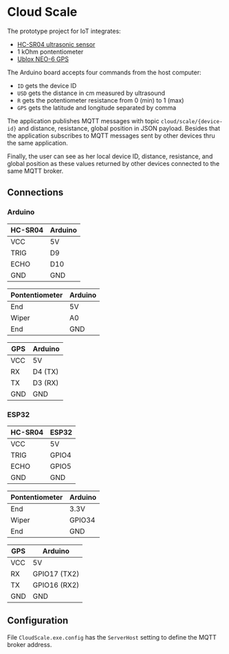 # Cloud Scale

The prototype project for IoT integrates:

* [HC-SR04 ultrasonic sensor](https://cdn.sparkfun.com/datasheets/Sensors/Proximity/HCSR04.pdf)
* 1 kOhm pontentiometer
* [Ublox NEO-6 GPS](https://www.u-blox.com/sites/default/files/products/documents/NEO-6_DataSheet_(GPS.G6-HW-09005).pdf)

The Arduino board accepts four commands from the host computer:

* `ID` gets the device ID
* `USD` gets the distance in cm measured by ultrasound
* `R` gets the potentiometer resistance from 0 (min) to 1 (max)
* `GPS` gets the latitude and longitude separated by comma

The application publishes MQTT messages with topic `cloud/scale/{device-id}` and distance, resistance, global position in JSON payload.
Besides that the application subscribes to MQTT messages sent by other devices thru the same application.

Finally, the user can see as her local device ID, distance, resistance, and global position as these values returned by other devices
connected to the same MQTT broker.

## Connections

### Arduino

HC-SR04 | Arduino
--------|--------
VCC     | 5V
TRIG    | D9
ECHO    | D10
GND     | GND

Pontentiometer | Arduino
---------------|--------
End            | 5V
Wiper          | A0
End            | GND


GPS | Arduino
----|--------
VCC | 5V
RX  | D4 (TX)
TX  | D3 (RX)
GND | GND

### ESP32

HC-SR04 | ESP32
--------|--------
VCC     | 5V
TRIG    | GPIO4
ECHO    | GPIO5
GND     | GND

Pontentiometer | Arduino
---------------|--------
End            | 3.3V
Wiper          | GPIO34
End            | GND


GPS | Arduino
----|--------
VCC | 5V
RX  | GPIO17 (TX2)
TX  | GPIO16 (RX2)
GND | GND

## Configuration

File `CloudScale.exe.config` has the `ServerHost` setting to define the MQTT broker address.
